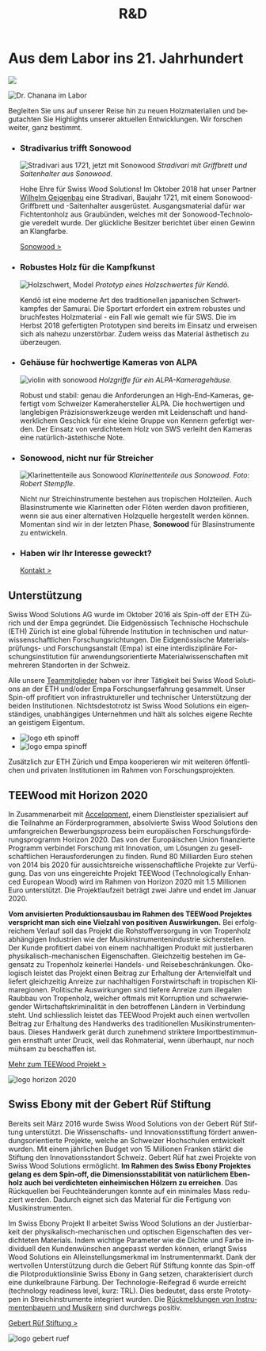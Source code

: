 ﻿---
lang: de
title: 'R&D'
order: 4
---

<div class="full-width-kenburns">
<div class="wrap-bg-image">

# Aus dem Labor ins 21. Jahrhundert

![](/assets/images/arrow-d-white.svg)

</div>
<img srcset="/assets/images/RD_cover_2x.jpg"
     src="/assets/images/RD_cover.jpg" alt="Dr. Chanana im Labor">
</div>

<div class="full-width">
<div class="wrap">

Begleiten Sie uns auf unserer Reise hin zu neuen Holzmaterialien und begutachten Sie Highlights unserer aktuellen Entwicklungen. Wir forschen weiter, ganz bestimmt.

</div>
</div>

<div class="full-width-grey">
<div class="wrap -cols2">

- ### Stradivarius trifft Sonowood
  ![Stradivari aus 1721, jetzt mit Sonowood](/assets/images/News_4_Stradivarius_Stradivari_Geige_Griffbrett_Violin_Fingerboard_Tropical_Wood_Tropenholz_Ersatz_Replacement_Alternative_Sonowood_Swiss_Ebony_Ebony_Ebenholz.jpeg)
  *Stradivari mit Griffbrett und Saitenhalter aus Sonowood.*

  Hohe Ehre für Swiss Wood Solutions! Im Oktober 2018 hat unser Partner [Wilhelm Geigenbau](http://wilhelm.geigenbau.ag) eine Stradivari, Baujahr 1721, mit einem Sonowood-Griffbrett und -Saitenhalter ausgerüstet. Ausgangsmaterial dafür war Fichtentonholz aus Graubünden, welches mit der Sonowood-Technologie veredelt wurde. Der glückliche Besitzer berichtet über einen Gewinn an Klangfarbe.

  <a class="btn" href="/de/products/sonowood">Sonowood ></a>

- ### Robustes Holz für die Kampfkunst
  ![Holzschwert, Model](/assets/images/3_news_kendo_Schwert_sword_Tropical_Wood_Tropenholz_Ersatz_Replacement_Alternative_Sonowood_Swiss_Ebony_Ebony_Ebenholz_Rosewood_Grenadill_Swiss_Wood_Solutions.jpg)
  *Prototyp eines Holzschwertes für Kendō.*

  Kendō ist eine moderne Art des traditionellen japanischen Schwertkampfes der Samurai. Die Sportart erfordert ein extrem robustes und bruchfestes Holzmaterial - ein Fall wie gemalt wie für SWS. Die im Herbst 2018 gefertigten Prototypen sind bereits im Einsatz und erweisen sich als nahezu unzerstörbar. Zudem weiss das Material ästhetisch zu überzeugen. 

- ### Gehäuse für hochwertige Kameras von ALPA 
  ![violin with sonowood](/assets/images/News_2_ALPA_Kamera_Griffe_Camera_Tropical_Wood_Tropenholz_Ersatz_Replacement_Alternative_Sonowood_Swiss_Ebony_Ebony_Ebenholz.jpg)
  *Holzgriffe für ein ALPA-Kameragehäuse.*

  Robust und stabil: genau die Anforderungen an High-End-Kameras, gefertigt vom Schweizer Kamerahersteller ALPA. Die hochwertigen und langlebigen Präzisionswerkzeuge werden mit Leidenschaft und handwerklichem Geschick für eine kleine Gruppe von Kennern gefertigt werden. Der Einsatz von verdichtetem Holz von SWS verleiht den Kameras eine natürlich-ästethische Note. 
- ### Sonowood, nicht nur für Streicher
  ![Klarinettenteile aus Sonowood](/assets/images/RD_clarinet.jpg)
  *Klarinettenteile aus Sonowood. Foto: Robert Stempfle.*

  Nicht nur Streichinstrumente bestehen aus tropischen Holzteilen. Auch Blasinstrumente wie Klarinetten oder Flöten werden davon profitieren, wenn sie aus einer alternativen Holzquelle hergestellt werden können. Momentan sind wir in der letzten Phase, **Sonowood** für Blasinstrumente zu entwickeln.

- ### Haben wir Ihr Interesse geweckt?

  <a class="btn -red" href="/de/contact">Kontakt ></a>

</div>
</div>

<div class="full-width">
<div class="wrap -cols2">

## Unterstützung

Swiss Wood Solutions AG wurde im Oktober 2016 als Spin-off der ETH Zürich und der Empa gegründet. Die Eidgenössisch Technische Hochschule (ETH) Zürich ist eine global führende Institution in technischen und naturwissenschaftlichen Forschungsrichtungen. Die Eidgenössische Materialsprüfungs- und Forschungsanstalt (Empa) ist eine interdisziplinäre Forschungsinstitution für anwendungsorientierte Materialwissenschaften mit mehreren Standorten in der Schweiz.

Alle unsere [Teammitglieder](/de/about/) haben vor ihrer Tätigkeit bei Swiss Wood Solutions an der ETH und/oder Empa Forschungserfahrung gesammelt. Unser Spin-off profitiert von infrastruktureller und technischer Unterstützung der beiden Institutionen. Nichtsdestotrotz ist Swiss Wood Solutions ein eigenständiges, unabhängiges Unternehmen und hält als solches eigene Rechte an geistigem Eigentum.

  - ![logo eth spinoff](/assets/images/Partner_4_ETH_Tropical_Wood_Tropenholz_Ersatz_Replacement_Alternative_Swiss_Ebony_Ebenholz_Palisander_Holz_Experten_SwissWoodSolutions_Klimaschutz_ETH_Zuerich.jpg)
  - ![logo empa spinoff](/assets/images/Partner_5_Empa_Tropical_Wood_Tropenholz_Ersatz_Replacement_Alternative_Swiss_Ebony_Ebenholz_Palisander_Holz_Experten_SwissWoodSolutions_Klimaschutz_ETH_Zuerich.jpg)

Zusätzlich zur ETH Zürich und Empa kooperieren wir mit weiteren öffentlichen und privaten Institutionen im Rahmen von Forschungsprojekten.

</div>
</div>

<div class="full-width-grey">
<div class="wrap">


## TEEWood mit Horizon 2020

In Zusammenarbeit mit [Accelopment](http://www.accelopment.com), einem Dienstleister spezialisiert auf die Teilnahme an Förderprogrammen, absolvierte Swiss Wood Solutions den umfangreichen Bewerbungsprozess beim europäischen Forschungsförderungsprogramm Horizon 2020. Das von der Europäischen Union finanzierte Programm verbindet Forschung mit Innovation, um Lösungen zu gesellschaftlichen Herausforderungen zu finden. Rund 80 Milliarden Euro stehen von 2014 bis 2020 für aussichtsreiche wissenschaftliche Projekte zur Verfügung. Das von uns eingereichte Projekt TEEWood (Technologically Enhanced European Wood) wird im Rahmen von Horizon 2020 mit 1.5 Millionen Euro unterstützt. Die Projektlaufzeit beträgt zwei Jahre und endet im Januar 2020.

**Vom anvisierten Produktionsausbau im Rahmen des TEEWood Projektes verspricht man sich eine Vielzahl von positiven Auswirkungen.** Bei erfolgreichem Verlauf soll das Projekt die Rohstoffversorgung in von Tropenholz abhängigen Industrien wie der Musikinstrumentenindustrie sicherstellen. Der Kunde profitiert dabei von einem nachhaltigen Produkt mit justierbaren physikalisch-mechanischen Eigenschaften. Gleichzeitig bestehen im Gegensatz zu Tropenholz keinerlei Handels- und Reisebeschränkungen.
Ökologisch leistet das Projekt einen Beitrag zur Erhaltung der Artenvielfalt und liefert gleichzeitig Anreize zur nachhaltigen Forstwirtschaft in tropischen Klimaregionen. Politische Auswirkungen sind tiefere Anreize zum illegalen Raubbau von Tropenholz, welcher oftmals mit Korruption und schwerwiegender Wirtschaftskriminalität in den betroffenen Ländern in Verbindung steht. Und schliesslich leistet das TEEWood Projekt auch einen wertvollen Beitrag zur Erhaltung des Handwerks des traditionellen Musikinstrumentenbaus. Dieses Handwerk gerät durch zunehmend striktere Importbestimmungen ernsthaft unter Druck, weil das Rohmaterial, wenn überhaupt, nur noch mühsam zu beschaffen ist.

<a class="btn -red" href="https://cordis.europa.eu/project/rcn/213850/factsheet/de" target="_blank">Mehr zum TEEWood Projekt ></a>


![logo horizon 2020](/assets/images/Partner_6_Horizon2020_Tropical_Wood_Tropenholz_Ersatz_Replacement_Alternative_Swiss_Ebony_Ebenholz_Palisander_Holz_SwissWoodSolutions_Klimaschutz_ETH_Switzerland.png)

</div>
</div>

<div class="full-width">
<div class="wrap -cols2">

## Swiss Ebony mit der Gebert Rüf Stiftung

Bereits seit März 2016 wurde Swiss Wood Solutions von der Gebert Rüf Stiftung unterstützt. Die Wissenschafts- und Innovationsstiftung fördert anwendungsorientierte Projekte, welche an Schweizer Hochschulen entwickelt wurden. Mit einem jährlichen Budget von 15 Millionen Franken stärkt die Stiftung den Innovationsstandort Schweiz.
Gebert Rüf hat zwei Projekte von Swiss Wood Solutions ermöglicht. **Im Rahmen des Swiss Ebony Projektes gelang es dem Spin-off, die Dimensionsstabilität von natürlichem Ebenholz auch bei verdichteten einheimischen Hölzern zu erreichen**. Das Rückquellen bei Feuchteänderungen konnte auf ein minimales Mass reduziert werden. Dadurch eignet sich das Material für die Fertigung von Musikinstrumenten.

Im Swiss Ebony Projekt II arbeitet Swiss Wood Solutions an der Justierbarkeit der physikalisch-mechanischen und optischen Eigenschaften des verdichteten Materials. Indem wichtige Parameter wie die Dichte und Farbe individuell den Kundenwünschen angepasst werden können, erlangt Swiss Wood Solutions ein Alleinstellungsmerkmal im Instrumentenmarkt.
Dank der wertvollen Unterstützung durch die Gebert Rüf Stiftung konnte das Spin-off die Pilotproduktionslinie Swiss Ebony in Gang setzen, charakterisiert durch eine dunkelbraune Färbung. Der Technologie-Reifegrad 6 wurde erreicht (technology readiness level, kurz: TRL). Dies bedeutet, dass erste Prototypen in Streichinstrumente integriert wurden. Die [Rückmeldungen von Instrumentenbauern und Musikern](/Testimonials_DE) sind durchwegs positiv.

<a class="btn" href="https://www.grstiftung.ch/de.html" target="_blank">Gebert Rüf Stiftung ></a>


![logo gebert ruef](/assets/images/Partner_7_GebertRüf_Tropical_Wood_Tropenholz_Ersatz_Replacement_Alternative_Swiss_Ebony_Ebenholz_Palisander_Holz_SwissWoodSolutions_Klimaschutz_ETH_Switzerland.png)

</div>
</div>
